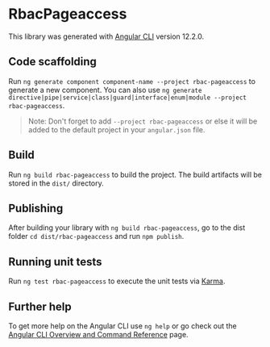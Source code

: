 # RbacPageaccess

This library was generated with [Angular CLI](https://github.com/angular/angular-cli) version 12.2.0.

## Code scaffolding

Run `ng generate component component-name --project rbac-pageaccess` to generate a new component. You can also use `ng generate directive|pipe|service|class|guard|interface|enum|module --project rbac-pageaccess`.
> Note: Don't forget to add `--project rbac-pageaccess` or else it will be added to the default project in your `angular.json` file. 

## Build

Run `ng build rbac-pageaccess` to build the project. The build artifacts will be stored in the `dist/` directory.

## Publishing

After building your library with `ng build rbac-pageaccess`, go to the dist folder `cd dist/rbac-pageaccess` and run `npm publish`.

## Running unit tests

Run `ng test rbac-pageaccess` to execute the unit tests via [Karma](https://karma-runner.github.io).

## Further help

To get more help on the Angular CLI use `ng help` or go check out the [Angular CLI Overview and Command Reference](https://angular.io/cli) page.
